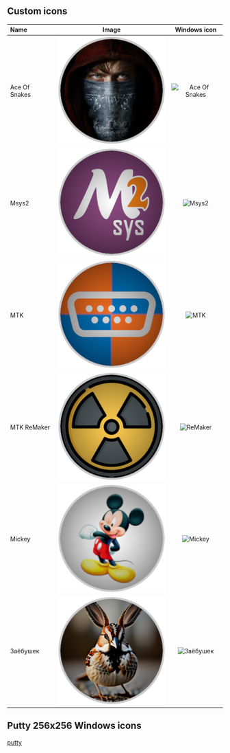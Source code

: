 ## Custom icons 

| Name          |  Image                              | Windows icon
|:------------- | :---------------------------------: | :-------------------------------------:
| Ace Of Snakes | ![Ace Of Snakes](AceOfSnakes.png)   | ![Ace Of Snakes](AceOfSnakes.ico)
| Msys2         | ![Msys2](Msys2.png)                 | ![Msys2](Msys2.ico)
| MTK           | ![MTK](MTK.png)                     | ![MTK](MTK.ico)
| MTK ReMaker   | ![ReMaker](ReMaker.png)             | ![ReMaker](ReMaker.ico)
| Mickey        | ![Mickey](Mickey.png)               | ![Mickey](Mickey.ico)
| Заёбушек      | ![Заёбушек](Заёбушек.png)           | ![Заёбушек](Заёбушек.ico)

## Putty 256x256 Windows icons 
[putty](./putty/)

